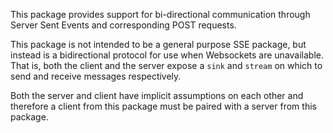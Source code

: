 This package provides support for bi-directional communication through
Server Sent Events and corresponding POST requests.

This package is not intended to be a general purpose SSE package, but instead
is a bidirectional protocol for use when Websockets are unavailable.
That is, both the client and the server expose a `sink` and `stream` on which to send
and receive messages respectively.

Both the server and client have implicit assumptions on each other and therefore a
client from this package must be paired with a server from this package.
